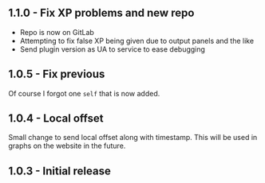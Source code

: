 ## 1.1.0 - Fix XP problems and new repo

* Repo is now on GitLab
* Attempting to fix false XP being given due to output panels and the like
* Send plugin version as UA to service to ease debugging

## 1.0.5 - Fix previous

Of course I forgot one `self` that is now added.

## 1.0.4 - Local offset

Small change to send local offset along with timestamp. This will be used
in graphs on the website in the future.

## 1.0.3 - Initial release
